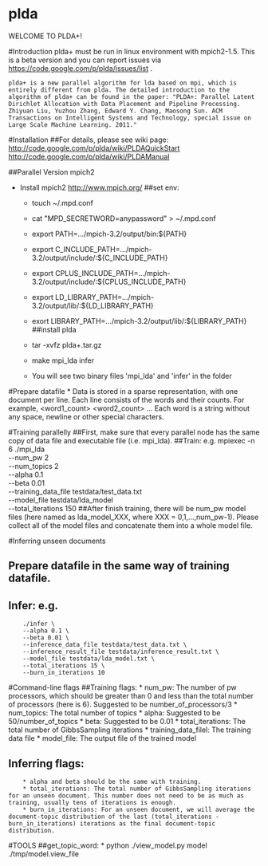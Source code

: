 # plda

WELCOME TO PLDA+!

#Introduction
    plda+ must be run in linux environment with mpich2-1.5.  This is a beta version and you can report issues via https://code.google.com/p/plda/issues/list .
	
	plda+ is a new parallel algorithm for lda based on mpi, which is entirely different from plda. The detailed introduction to the algorithm of plda+ can be found in the paper: "PLDA+: Parallel Latent Dirichlet Allocation with Data Placement and Pipeline Processing. Zhiyuan Liu, Yuzhou Zhang, Edward Y. Chang, Maosong Sun. ACM Transactions on Intelligent Systems and Technology, special issue on Large Scale Machine Learning. 2011."

#Installation
##For details, please see wiki page:
   http://code.google.com/p/plda/wiki/PLDAQuickStart
    http://code.google.com/p/plda/wiki/PLDAManual

##Parallel Version mpich2
  * Install mpich2  http://www.mpich.org/
##set env:
    * touch ~/.mpd.conf
    * cat "MPD_SECRETWORD=anypassword" > ~/.mpd.conf

    * export PATH=.../mpich-3.2/output/bin:${PATH}
    * export C_INCLUDE_PATH=.../mpich-3.2/output/include/:${C_INCLUDE_PATH}
    * export CPLUS_INCLUDE_PATH=.../mpich-3.2/output/include/:${CPLUS_INCLUDE_PATH}
    * export LD_LIBRARY_PATH=.../mpich-3.2/output/lib/:${LD_LIBRARY_PATH}
    * exort LIBRARY_PATH=.../mpich-3.2/output/lib/:${LIBRARY_PATH}
##install plda
    * tar -xvfz plda+.tar.gz
    * make mpi_lda infer
    * You will see two binary files 'mpi_lda' and 'infer' in the folder

#Prepare datafile
    * Data is stored in a sparse representation, with one document per line. Each line consists of the words and their counts. For example,
        <word1> <word1_count> <word2> <word2_count> ...
      Each word is a string without any space, newline or other special characters.

#Training parallelly
##First, make sure that every parallel node has the same copy of data file and executable file (i.e. mpi_lda).
##Train: e.g.
        mpiexec -n 6 ./mpi_lda \
        --num_pw 2 \
        --num_topics 2 \
        --alpha 0.1 \
        --beta 0.01 \
        --training_data_file testdata/test_data.txt \
        --model_file testdata/lda_model \
        --total_iterations 150
##After finish training, there will be num_pw model files (here named as lda_model_XXX, where XXX = 0,1,...,num_pw-1). Please collect all of the model files and concatenate them into a whole model file.

#Inferring unseen documents
## Prepare datafile in the same way of training datafile.
## Infer: e.g.
        ./infer \
        --alpha 0.1 \
        --beta 0.01 \
        --inference_data_file testdata/test_data.txt \
        --inference_result_file testdata/inference_result.txt \
        --model_file testdata/lda_model.txt \
        --total_iterations 15 \
        --burn_in_iterations 10

#Command-line flags
##Training flags:
        * num_pw: The number of pw processors, which should be greater than 0 and less than the total number of processors (here is 6). Suggested to be number_of_processors/3
        * num_topics: The total number of topics
        * alpha: Suggested to be 50/number_of_topics
        * beta: Suggested to be 0.01
        * total_iterations: The total number of GibbsSampling iterations
        * training_data_filel: The training data file
        * model_file: The output file of the trained model
##  Inferring flags:
        * alpha and beta should be the same with training.
        * total_iterations: The total number of GibbsSampling iterations for an unseen document. This number does not need to be as much as training, usually tens of iterations is enough.
        * burn_in_iterations: For an unseen document, we will average the document-topic distribution of the last (total_iterations - burn_in_iterations) iterations as the final document-topic distribution.
#TOOLS 
##get_topic_word:
    *  python ./view_model.py model ./tmp/model.view_file


